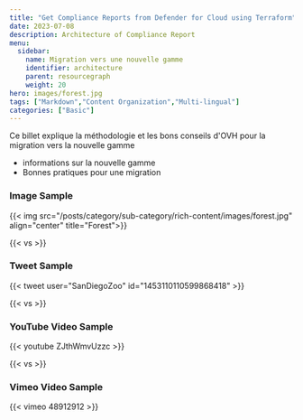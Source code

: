 ```yaml
---
title: "Get Compliance Reports from Defender for Cloud using Terraform"
date: 2023-07-08
description: Architecture of Compliance Report
menu:
  sidebar:
    name: Migration vers une nouvelle gamme
    identifier: architecture
    parent: resourcegraph
    weight: 20
hero: images/forest.jpg
tags: ["Markdown","Content Organization","Multi-lingual"]
categories: ["Basic"]
---
```


Ce billet explique la méthodologie et les bons conseils d'OVH pour la migration vers la nouvelle gamme

- informations sur la nouvelle gamme
- Bonnes pratiques pour une migration

### Image Sample

{{< img src="/posts/category/sub-category/rich-content/images/forest.jpg" align="center" title="Forest">}}

{{< vs >}}

### Tweet Sample

{{< tweet user="SanDiegoZoo" id="1453110110599868418" >}}

{{< vs >}}

### YouTube Video Sample

{{< youtube ZJthWmvUzzc >}}

{{< vs >}}

### Vimeo Video Sample

{{< vimeo 48912912 >}}

